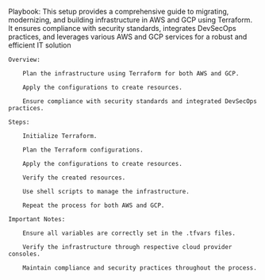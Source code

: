 Playbook: This setup provides a comprehensive guide to migrating, modernizing, and building infrastructure in AWS and GCP using Terraform. It ensures compliance with security standards, integrates DevSecOps practices, and leverages various AWS and GCP services for a robust and efficient IT solution

    Overview:

        Plan the infrastructure using Terraform for both AWS and GCP.

        Apply the configurations to create resources.

        Ensure compliance with security standards and integrated DevSecOps practices.

    Steps:

        Initialize Terraform.

        Plan the Terraform configurations.

        Apply the configurations to create resources.

        Verify the created resources.

        Use shell scripts to manage the infrastructure.

        Repeat the process for both AWS and GCP.

    Important Notes:

        Ensure all variables are correctly set in the .tfvars files.

        Verify the infrastructure through respective cloud provider consoles.

        Maintain compliance and security practices throughout the process.

